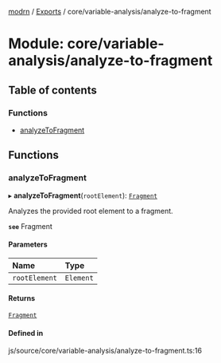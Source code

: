 [modrn](../README.md) / [Exports](../modules.md) / core/variable-analysis/analyze-to-fragment

# Module: core/variable-analysis/analyze-to-fragment

## Table of contents

### Functions

- [analyzeToFragment](core_variable_analysis_analyze_to_fragment.md#analyzetofragment)

## Functions

### analyzeToFragment

▸ **analyzeToFragment**(`rootElement`): [`Fragment`](core_types_modrn_html_element.md#fragment)

Analyzes the provided root element to a fragment.

**`see`** Fragment

#### Parameters

| Name | Type |
| :------ | :------ |
| `rootElement` | `Element` |

#### Returns

[`Fragment`](core_types_modrn_html_element.md#fragment)

#### Defined in

js/source/core/variable-analysis/analyze-to-fragment.ts:16

